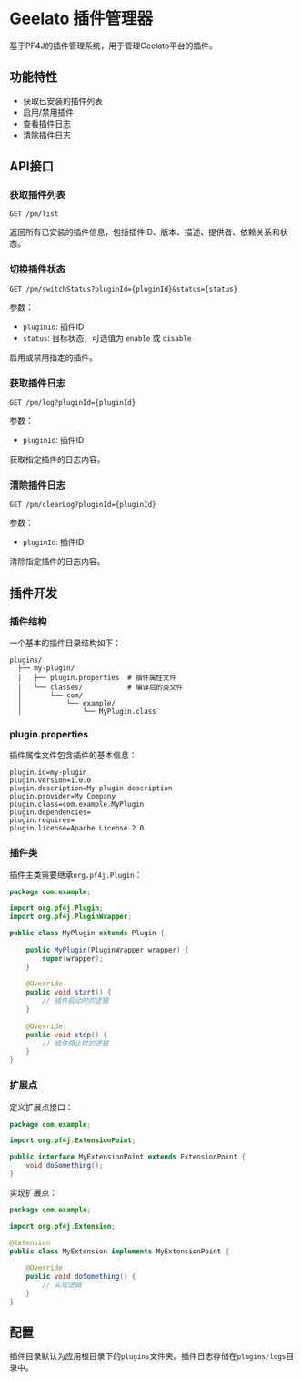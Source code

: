 # Geelato 插件管理器

基于PF4J的插件管理系统，用于管理Geelato平台的插件。

## 功能特性

- 获取已安装的插件列表
- 启用/禁用插件
- 查看插件日志
- 清除插件日志

## API接口

### 获取插件列表

```
GET /pm/list
```

返回所有已安装的插件信息，包括插件ID、版本、描述、提供者、依赖关系和状态。

### 切换插件状态

```
GET /pm/switchStatus?pluginId={pluginId}&status={status}
```

参数：
- `pluginId`: 插件ID
- `status`: 目标状态，可选值为 `enable` 或 `disable`

启用或禁用指定的插件。

### 获取插件日志

```
GET /pm/log?pluginId={pluginId}
```

参数：
- `pluginId`: 插件ID

获取指定插件的日志内容。

### 清除插件日志

```
GET /pm/clearLog?pluginId={pluginId}
```

参数：
- `pluginId`: 插件ID

清除指定插件的日志内容。

## 插件开发

### 插件结构

一个基本的插件目录结构如下：

```
plugins/
  ├── my-plugin/
  │   ├── plugin.properties  # 插件属性文件
  │   └── classes/           # 编译后的类文件
  │       └── com/
  │           └── example/
  │               └── MyPlugin.class
```

### plugin.properties

插件属性文件包含插件的基本信息：

```properties
plugin.id=my-plugin
plugin.version=1.0.0
plugin.description=My plugin description
plugin.provider=My Company
plugin.class=com.example.MyPlugin
plugin.dependencies=
plugin.requires=
plugin.license=Apache License 2.0
```

### 插件类

插件主类需要继承`org.pf4j.Plugin`：

```java
package com.example;

import org.pf4j.Plugin;
import org.pf4j.PluginWrapper;

public class MyPlugin extends Plugin {
    
    public MyPlugin(PluginWrapper wrapper) {
        super(wrapper);
    }
    
    @Override
    public void start() {
        // 插件启动时的逻辑
    }
    
    @Override
    public void stop() {
        // 插件停止时的逻辑
    }
}
```

### 扩展点

定义扩展点接口：

```java
package com.example;

import org.pf4j.ExtensionPoint;

public interface MyExtensionPoint extends ExtensionPoint {
    void doSomething();
}
```

实现扩展点：

```java
package com.example;

import org.pf4j.Extension;

@Extension
public class MyExtension implements MyExtensionPoint {
    
    @Override
    public void doSomething() {
        // 实现逻辑
    }
}
```

## 配置

插件目录默认为应用根目录下的`plugins`文件夹。插件日志存储在`plugins/logs`目录中。